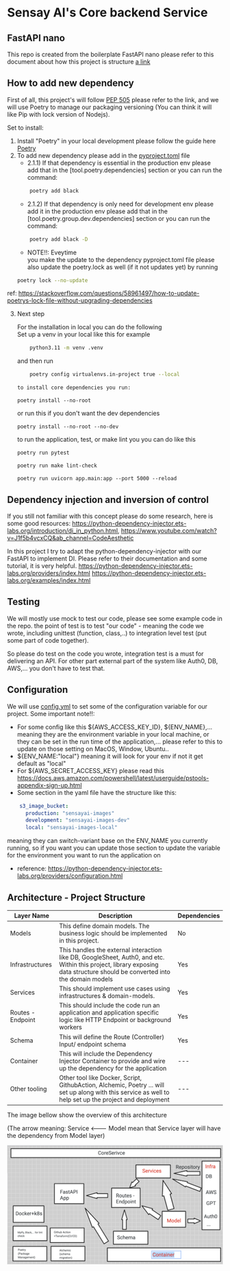# Sensay AI's Core backend Service

## FastAPI nano
This repo is created from the boilerplate FastAPI nano
please refer to this document about how this project 
is structure [a link](./FASTAPINANO_README.md)

## How to add new dependency
First of all, this project's will follow [PEP 505](https://peps.python.org/pep-0508/)
please refer to the link, and we will use Poetry to manage our packaging versioning (You can think it will like Pip with lock version of Nodejs).

Set to install:
1. Install "Poetry" in your local development please follow the guide here [Poetry](https://python-poetry.org/docs/)
2. To add new dependency please add in the [pyproject.toml](./pyproject.toml) file 
   - 2.1.1) If that dependency is essential in the production env please add that in the [tool.poetry.dependencies] section
or you can run the command:
    ```bash
        poetry add black
    ```
   - 2.1.2) If that dependency is only need for development env please add it
in the production env please add that in the [tool.poetry.group.dev.dependencies] section or you can run the command:
    ```bash
        poetry add black -D
    ```
   - NOTE!!: Eveytime         
 you make the update to the dependency pyproject.toml file
please also update the poetry.lock as well (if it not updates yet) by running
    ```bash
   poetry lock --no-update
    ```
ref: https://stackoverflow.com/questions/58961497/how-to-update-poetrys-lock-file-without-upgrading-dependencies

3. Next step

    For the installation in local you can do the following </br>
    Set up a venv in your local like this for example
    ```bash
        python3.11 -m venv .venv
    ```
    and then run
    ```bash
        poetry config virtualenvs.in-project true --local
    ```
       to install core dependencies you run:
    ```shell
    poetry install --no-root 
    ```
    or run this if you don't want the dev dependencies
    ```shell
    poetry install --no-root --no-dev
    ```
    to run the application, test, or make lint you you can do like this
    ```shell
    poetry run pytest
    ```
    ```shell
    poetry run make lint-check
    ```
    ```shell
    poetry run uvicorn app.main:app --port 5000 --reload
    ```

## Dependency injection and inversion of control
If you still not familiar with this concept please do some research,
here is some good resources: https://python-dependency-injector.ets-labs.org/introduction/di_in_python.html, https://www.youtube.com/watch?v=J1f5b4vcxCQ&ab_channel=CodeAesthetic

In this project I try to adapt the python-dependency-injector with our FastAPI to implement DI.
Please refer to their documentation and some tutorial, it is very helpful.
https://python-dependency-injector.ets-labs.org/providers/index.html
https://python-dependency-injector.ets-labs.org/examples/index.html

## Testing

We will mostly use mock to test our code, please see some example code in the repo.
the point of test is to test "our code" - meaning the code we wrote, including unittest (function, class,..) 
to integration level test (put some part of code together).

So please do test on the code you wrote, integration test is a must for delivering an API.
For other part external part of the system like Auth0, DB, AWS,... you don't have to test that.


## Configuration

We will use  [config.yml](./config.yml) to set some of the configuration variable for our project.
Some important note!!: 
- For some config like this ${AWS_ACCESS_KEY_ID}, ${ENV_NAME},... meaning they are the 
environment variable in your local machine, or they can be set in the run time of the application,...
please refer to this to update on those setting on MacOS, Window, Ubuntu..
- ${ENV_NAME:"local"} meaning it will look for your env if not it get default as "local" 
- For ${AWS_SECRET_ACCESS_KEY} please read this https://docs.aws.amazon.com/powershell/latest/userguide/pstools-appendix-sign-up.html
- Some section in the yaml file have the structure like this:
```yaml
    s3_image_bucket:
      production: "sensayai-images"
      development: "sensayai-images-dev"
      local: "sensayai-images-local"
```
meaning they can switch-variant base on the ENV_NAME you currently running, 
so if you want you can update those section to update the variable for 
the environment you want to run the application on
- reference: https://python-dependency-injector.ets-labs.org/providers/configuration.html

## Architecture - Project Structure
| Layer Name       | Description                                                                                                                                                                 | Dependencies |
|------------------|-----------------------------------------------------------------------------------------------------------------------------------------------------------------------------|--------------|
| Models           | This define domain models. The business logic should be implemented in this project.                                                                                        | No           |
| Infrastructures  | This handles the external interaction like DB, GoogleSheet, Auth0, and etc. Within this project, library exposing data structure should be converted into the domain models | Yes          |
| Services         | This should implement use cases using infrastructures & domain-models.                                                                                                      | Yes          |
| Routes -Endpoint | This should include the code run an application and application specific logic like HTTP Endpoint or background workers                                                     | Yes          |
| Schema           | This will define the Route (Controller) Input/ endpoint schema                                                                                                              | Yes          |
| Container        | This will include the Dependency Injector Container to provide and wire up the dependency for the application                                                               | ---          |
| Other tooling    | Other tool like Docker, Script, GithubAction, Alchemic, Poetry ... will set up along with this service as well to help set up the project and deployment                    | ---          |
The image bellow show the overview of this architecture

(The arrow meaning: Service <--- Model mean that Service layer will have the dependency from Model layer)

![img.png](ArchitectureProjectStructure.png)
